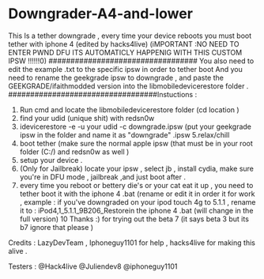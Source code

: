 # Downgrader-A4-and-lower
This Is a tether downgrade , every time your device reboots you must boot tether with iphone 4 (edited by hacks4live) 
(iMPORTANT :NO NEED TO ENTER PWND DFU ITS AUTOMATICLY HAPPENIG WITH THIS CUSTOM IPSW !!!!!!0)
##################################
You also need to edit the example .txt to the specific ipsw in order to tether boot
And you need to rename the geekgrade ipsw to downgrade , and paste the GEEKGRADE/ifaithmodded version into  the libmobiledevicerestore folder .  
##################################Instuctions : 
1. Run cmd and locate the libmobiledevicerestore folder 
(cd location )
2. find your udid (unique shit) with redsn0w
4. idevicerestore -e -u your udid -c downgrade.ipsw (put your geekgrade ipsw in the folder and name it as "downgrade" .ipsw
5.relax/chill 
6. boot tether (make sure the normal apple  ipsw (that must be in your root folder (C:/) and redsn0w as well )
7. setup your device .
8. (Only for Jailbreak) locate your ipsw , select jb , install cydia, make sure you're in DFU mode , jailbreak ,and just boot after .
9. every time you reboot or bettery die's or your cat eat it up , you need to tether boot it with the iphone 4 .bat (rename or edit it in order it for work , example : if you've downgraded on your ipod touch 4g to 5.1.1 ,  rename it to : iPod4,1_5.1.1_9B206_Restorein the iphone 4 .bat (will change in the full version)
10 Thanks :) for trying out the beta 7 (it says beta 3 but its b7 ignore that please )

Credits : LazyDevTeam , Iphoneguy1101 for help , hacks4live for making this alive .

Testers : @Hack4live @Juliendev8 @iphoneguy1101
